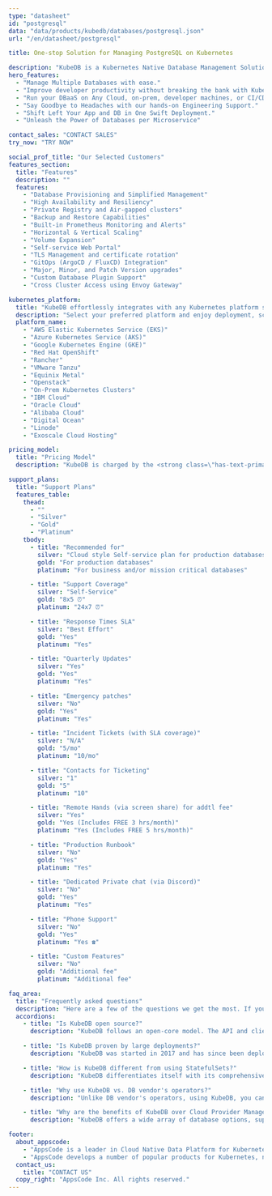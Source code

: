 ```yaml
---
type: "datasheet"
id: "postgresql"
data: "data/products/kubedb/databases/postgresql.json"
url: "/en/datasheet/postgresql"

title: One-stop Solution for Managing PostgreSQL on Kubernetes

description: "KubeDB is a Kubernetes Native Database Management Solution that simplifies and automates routine database tasks such as Provisioning, Monitoring, Upgrading, Patching, Scaling, Volume Expansion, Backup, Recovery, Failure detection, and repair for various popular databases on any private and public clouds."
hero_features:
  - "Manage Multiple Databases with ease."
  - "Improve developer productivity without breaking the bank with KubeDB"
  - "Run your DBaaS on Any Cloud, on-prem, developer machines, or CI/CD."
  - "Say Goodbye to Headaches with our hands-on Engineering Support."
  - "Shift Left Your App and DB in One Swift Deployment."
  - "Unleash the Power of Databases per Microservice"

contact_sales: "CONTACT SALES"
try_now: "TRY NOW"

social_prof_title: "Our Selected Customers"
features_section:
  title: "Features"
  description: ""
  features:
    - "Database Provisioning and Simplified Management"
    - "High Availability and Resiliency"
    - "Private Registry and Air-gapped clusters"
    - "Backup and Restore Capabilities"
    - "Built-in Prometheus Monitoring and Alerts"
    - "Horizontal & Vertical Scaling"
    - "Volume Expansion"
    - "Self-service Web Portal"
    - "TLS Management and certificate rotation"
    - "GitOps (ArgoCD / FluxCD) Integration"
    - "Major, Minor, and Patch Version upgrades"
    - "Custom Database Plugin Support"
    - "Cross Cluster Access using Envoy Gateway"

kubernetes_platform:
  title: "KubeDB effortlessly integrates with any Kubernetes platform such, as;"
  description: "Select your preferred platform and enjoy deployment, scalability and management. Join us in embracing the future of application deployment."
  platform_name:
    - "AWS Elastic Kubernetes Service (EKS)"
    - "Azure Kubernetes Service (AKS)"
    - "Google Kubernetes Engine (GKE)"
    - "Red Hat OpenShift"
    - "Rancher"
    - "VMware Tanzu"
    - "Equinix Metal"
    - "Openstack"
    - "On-Prem Kubernetes Clusters"
    - "IBM Cloud"
    - "Oracle Cloud"
    - "Alibaba Cloud"
    - "Digital Ocean"
    - "Linode"
    - "Exoscale Cloud Hosting"

pricing_model:
  title: "Pricing Model"
  description: "KubeDB is charged by the <strong class=\"has-text-primary\">memory limit set to database containers managed by KubeDB (not the memory of Ku bernetes worker nodes).</strong> Say, a 3 replicas PostgreSQL each with 8 GB RAM will count as 24GB memory for billing purposes."

support_plans:
  title: "Support Plans"
  features_table:
    thead:
      - ""
      - "Silver"
      - "Gold"
      - "Platinum"
    tbody:
      - title: "Recommended for"
        silver: "Cloud style Self-service plan for production databases"
        gold: "For production databases"
        platinum: "For business and/or mission critical databases"

      - title: "Support Coverage"
        silver: "Self-Service"
        gold: "8x5 ⏰"
        platinum: "24x7 ⏰"

      - title: "Response Times SLA"
        silver: "Best Effort"
        gold: "Yes"
        platinum: "Yes"

      - title: "Quarterly Updates"
        silver: "Yes"
        gold: "Yes"
        platinum: "Yes"

      - title: "Emergency patches"
        silver: "No"
        gold: "Yes"
        platinum: "Yes"

      - title: "Incident Tickets (with SLA coverage)"
        silver: "N/A"
        gold: "5/mo"
        platinum: "10/mo"

      - title: "Contacts for Ticketing"
        silver: "1"
        gold: "5"
        platinum: "10"

      - title: "Remote Hands (via screen share) for addtl fee"
        silver: "Yes"
        gold: "Yes (Includes FREE 3 hrs/month)"
        platinum: "Yes (Includes FREE 5 hrs/month)"

      - title: "Production Runbook"
        silver: "No"
        gold: "Yes"
        platinum: "Yes"

      - title: "Dedicated Private chat (via Discord)"
        silver: "No"
        gold: "Yes"
        platinum: "Yes"

      - title: "Phone Support"
        silver: "No"
        gold: "Yes"
        platinum: "Yes ☎"

      - title: "Custom Features"
        silver: "No"
        gold: "Additional fee"
        platinum: "Additional fee"

faq_area:
  title: "Frequently asked questions"
  description: "Here are a few of the questions we get the most. If you don't see what's on your mind, contact us anytime."
  accordions:
    - title: "Is KubeDB open source?"
      description: "KubeDB follows an open-core model. The API and client are available under Apache v2 License for integration with client projects."

    - title: "Is KubeDB proven by large deployments?"
      description: "KubeDB was started in 2017 and has since been deployed across numerous clients, including large-scale deployments."

    - title: "How is KubeDB different from using StatefulSets?"
      description: "KubeDB differentiates itself with its comprehensive Day 2 operations, encompassing monitoring, alerts, backup/recovery, version upgrades and scaling functionalities."

    - title: "Why use KubeDB vs. DB vendor's operators?"
      description: "Unlike DB vendor's operators, using KubeDB, you can conveniently fulfill all your database requirements under a single contract and with minimum engineering efforts."

    - title: "Why are the benefits of KubeDB over Cloud Provider Managed DB Service?"
      description: "KubeDB offers a wide array of database options, supporting multi-cloud and on-premises environments while providing cheaper / cost-effective solutions."

footer:
  about_appscode: 
    - "AppsCode is a leader in Cloud Native Data Platform for Kubernetes. AppsCode was established in 2016 by Tamal Saha, a former Google engineer."
    - "AppsCode develops a number of popular products for Kubernetes, namely KubeDB, Stash, KubeVault, Kubeform, Voyager. AppsCode is headquartered in Las Vegas, Nevada, USA with engineering offices in Dhaka, Bangladesh."
  contact_us:
    title: "CONTACT US"
  copy_right: "AppsCode Inc. All rights reserved."
---
```

